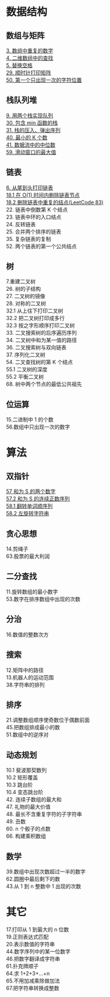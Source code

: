 # 数据结构
## 数组与矩阵
[3. 数组中重复的数字](https://github.com/lyx9823/CS_Notes/blob/main/Code/%E5%89%91%E6%8C%87offer/03.%20%E6%95%B0%E7%BB%84%E4%B8%AD%E9%87%8D%E5%A4%8D%E7%9A%84%E6%95%B0%E5%AD%97.md)  
[4. 二维数组中的查找](https://github.com/lyx9823/CS_Notes/blob/main/Code/%E5%89%91%E6%8C%87offer/04.%20%E4%BA%8C%E7%BB%B4%E6%95%B0%E7%BB%84%E4%B8%AD%E7%9A%84%E6%9F%A5%E6%89%BE.md)  
[5. 替换空格](https://github.com/lyx9823/CS_Notes/blob/main/Code/%E5%89%91%E6%8C%87offer/05.%20%E6%9B%BF%E6%8D%A2%E7%A9%BA%E6%A0%BC.md)  
[29. 顺时针打印矩阵](https://github.com/lyx9823/CS_Notes/blob/main/Code/%E5%89%91%E6%8C%87offer/29.%20%E9%A1%BA%E6%97%B6%E9%92%88%E6%89%93%E5%8D%B0%E7%9F%A9%E9%98%B5.md)  
[50. 第一个只出现一次的字符位置](https://github.com/lyx9823/CS_Notes/blob/main/Code/%E5%89%91%E6%8C%87offer/50.%20%E7%AC%AC%E4%B8%80%E4%B8%AA%E5%8F%AA%E5%87%BA%E7%8E%B0%E4%B8%80%E6%AC%A1%E7%9A%84%E5%AD%97%E7%AC%A6.md)  

## 栈队列堆
[9. 用两个栈实现队列](https://github.com/lyx9823/CS_Notes/blob/main/Code/%E5%89%91%E6%8C%87offer/09.%20%E7%94%A8%E4%B8%A4%E4%B8%AA%E6%A0%88%E5%AE%9E%E7%8E%B0%E9%98%9F%E5%88%97.md)  
[30. 包含 min 函数的栈](https://github.com/lyx9823/CS_Notes/blob/main/Code/%E5%89%91%E6%8C%87offer/30.%20%E5%8C%85%E5%90%AB%20min%20%E5%87%BD%E6%95%B0%E7%9A%84%E6%A0%88.md)  
[31. 栈的压入、弹出序列](https://github.com/lyx9823/CS_Notes/blob/main/Code/%E5%89%91%E6%8C%87offer/31.%20%E6%A0%88%E7%9A%84%E5%8E%8B%E5%85%A5%E3%80%81%E5%BC%B9%E5%87%BA%E5%BA%8F%E5%88%97.md)  
[40. 最小的 K 个数](https://github.com/lyx9823/CS_Notes/blob/main/Code/%E5%89%91%E6%8C%87offer/40.%20%E6%9C%80%E5%B0%8F%E7%9A%84k%E4%B8%AA%E6%95%B0.md)  
[41. 数据流中的中位数](https://github.com/lyx9823/CS_Notes/blob/main/Code/%E5%89%91%E6%8C%87offer/41.%20%E6%95%B0%E6%8D%AE%E6%B5%81%E4%B8%AD%E7%9A%84%E4%B8%AD%E4%BD%8D%E6%95%B0.md)  
[59. 滑动窗口的最大值](https://github.com/lyx9823/CS_Notes/blob/main/Code/%E5%89%91%E6%8C%87offer/59.%20%E6%BB%91%E5%8A%A8%E7%AA%97%E5%8F%A3%E7%9A%84%E6%9C%80%E5%A4%A7%E5%80%BC.md)

## 链表
[6. 从尾到头打印链表](https://github.com/lyx9823/CS_Notes/blob/main/Code/%E5%89%91%E6%8C%87offer/06.%20%E4%BB%8E%E5%B0%BE%E5%88%B0%E5%A4%B4%E6%89%93%E5%8D%B0%E9%93%BE%E8%A1%A8.md)  
[18.1 在 O(1) 时间内删除链表节点](https://github.com/lyx9823/CS_Notes/blob/main/Code/%E5%89%91%E6%8C%87offer/18.1%20%E5%88%A0%E9%99%A4%E9%93%BE%E8%A1%A8%E7%9A%84%E8%8A%82%E7%82%B9.md)  
[18.2 删除链表中重复的结点(LeetCode 83)](https://github.com/lyx9823/CS_Notes/blob/main/Code/%E5%89%91%E6%8C%87offer/18.2%20%E5%88%A0%E9%99%A4%E6%8E%92%E5%BA%8F%E9%93%BE%E8%A1%A8%E4%B8%AD%E7%9A%84%E9%87%8D%E5%A4%8D%E5%85%83%E7%B4%A0(LeetCode%2083).md)  
22. 链表中倒数第 K 个结点  
23. 链表中环的入口结点  
24. 反转链表  
25. 合并两个排序的链表  
35. 复杂链表的复制  
52. 两个链表的第一个公共结点  

## 树
7.重建二叉树   
26. 树的子结构  
27. 二叉树的镜像  
28. 对称的二叉树  
32.1 从上往下打印二叉树  
32.2 把二叉树打印成多行  
32.3 按之字形顺序打印二叉树  
33. 二叉搜索树的后序遍历序列  
34. 二叉树中和为某一值的路径  
36. 二叉搜索树与双向链表  
37. 序列化二叉树  
54. 二叉查找树的第 K 个结点  
55.1 二叉树的深度  
55.2 平衡二叉树  
68. 树中两个节点的最低公共祖先

## 位运算
15.二进制中 1 的个数  
56.数组中只出现一次的数字

# 算法
## 双指针
[57 和为 S 的两个数字](https://github.com/lyx9823/CS_Notes/blob/main/Code/%E5%89%91%E6%8C%87offer/57.%20%E5%92%8C%E4%B8%BAs%E7%9A%84%E4%B8%A4%E4%B8%AA%E6%95%B0%E5%AD%97.md)  
[57.2 和为 S 的连续正数序列](https://github.com/lyx9823/CS_Notes/blob/main/Code/%E5%89%91%E6%8C%87offer/57.2%20%E5%92%8C%E4%B8%BAs%E7%9A%84%E8%BF%9E%E7%BB%AD%E6%AD%A3%E6%95%B0%E5%BA%8F%E5%88%97.md)  
[58.1 翻转单词顺序列](https://github.com/lyx9823/CS_Notes/blob/main/Code/%E5%89%91%E6%8C%87offer/58.1%20%E7%BF%BB%E8%BD%AC%E5%8D%95%E8%AF%8D%E9%A1%BA%E5%BA%8F.md)  
[58.2 左旋转字符串](https://github.com/lyx9823/CS_Notes/blob/main/Code/%E5%89%91%E6%8C%87offer/58.2%20%E5%B7%A6%E6%97%8B%E8%BD%AC%E5%AD%97%E7%AC%A6%E4%B8%B2.md)  

## 贪心思想
14.剪绳子  
63.股票的最大利润

## 二分查找
11.旋转数组的最小数字  
53.数字在排序数组中出现的次数

## 分治
16.数值的整数次方

## 搜索
12.矩阵中的路径  
13.机器人的运动范围  
38.字符串的排列

## 排序
21.调整数组顺序使奇数位于偶数前面  
45.把数组排成最小的数  
51.数组中的逆序对  

## 动态规划
10.1 斐波那契数列  
10.2 矩形覆盖  
10.3 跳台阶  
10.4 变态跳台阶  
42. 连续子数组的最大和  
47. 礼物的最大价值  
48. 最长不含重复字符的子字符串  
49. 丑数  
60. n 个骰子的点数  
66. 构建乘积数组

## 数学
39.数组中出现次数超过一半的数字  
62.圆圈中最后剩下的数  
43.从 1 到 n 整数中 1 出现的次数

# 其它
17.打印从 1 到最大的 n 位数  
19.正则表达式匹配  
20.表示数值的字符串  
44.数字序列中的某一位数字  
46.把数字翻译成字符串  
61.扑克牌顺子  
64.求 1+2+3+...+n  
65.不用加减乘除做加法  
67.把字符串转换成整数
